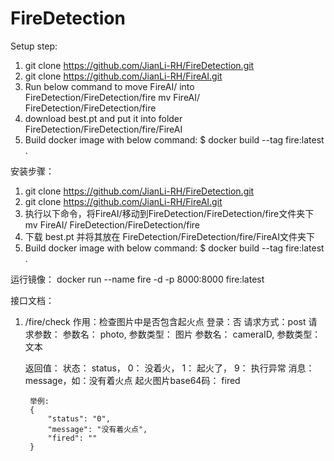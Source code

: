 # FireDetection

Setup step:
1. git clone https://github.com/JianLi-RH/FireDetection.git
2. git clone https://github.com/JianLi-RH/FireAI.git
3. Run below command to move FireAI/ into FireDetection/FireDetection/fire
    mv FireAI/ FireDetection/FireDetection/fire
4. download best.pt and put it into folder FireDetection/FireDetection/fire/FireAI
5. Build docker image with below command:
    $ docker build --tag fire:latest .


安装步骤：
1. git clone https://github.com/JianLi-RH/FireDetection.git
2. git clone https://github.com/JianLi-RH/FireAI.git
3. 执行以下命令，将FireAI/移动到FireDetection/FireDetection/fire文件夹下
    mv FireAI/ FireDetection/FireDetection/fire
4. 下载 best.pt 并将其放在 FireDetection/FireDetection/fire/FireAI文件夹下
5. Build docker image with below command:
    $ docker build --tag fire:latest .

运行镜像：
docker run --name fire -d -p 8000:8000 fire:latest

接口文档：

1. /fire/check
    作用：检查图片中是否包含起火点
    登录：否
    请求方式：post
    请求参数：
        参数名： photo, 参数类型： 图片
        参数名： cameraID, 参数类型： 文本
    
    返回值：
        状态： status， 0： 没着火， 1： 起火了， 9： 执行异常
        消息： message，如：没有着火点
        起火图片base64码： fired

        举例:
        {
            "status": "0",
            "message": "没有着火点",
            "fired": ""
        }